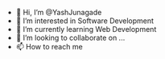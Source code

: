 - 👋 Hi, I’m @YashJunagade
- 👀 I’m interested in Software Development
- 🌱 I’m currently learning Web Development
- 💞️ I’m looking to collaborate on ...
- 📫 How to reach me

<!---
YashJunagade/YashJunagade is a ✨ special ✨ repository because its `README.md` (this file) appears on your GitHub profile.
You can click the Preview link to take a look at your changes.
--->
